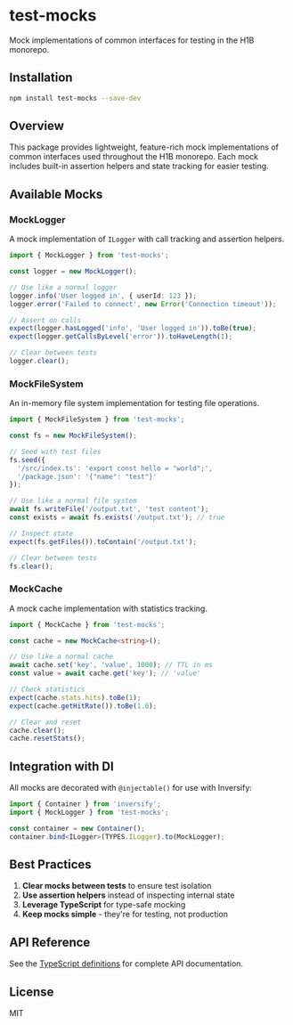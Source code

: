 # test-mocks

Mock implementations of common interfaces for testing in the H1B monorepo.

## Installation

```bash
npm install test-mocks --save-dev
```

## Overview

This package provides lightweight, feature-rich mock implementations of common interfaces used throughout the H1B monorepo. Each mock includes built-in assertion helpers and state tracking for easier testing.

## Available Mocks

### MockLogger

A mock implementation of `ILogger` with call tracking and assertion helpers.

```typescript
import { MockLogger } from 'test-mocks';

const logger = new MockLogger();

// Use like a normal logger
logger.info('User logged in', { userId: 123 });
logger.error('Failed to connect', new Error('Connection timeout'));

// Assert on calls
expect(logger.hasLogged('info', 'User logged in')).toBe(true);
expect(logger.getCallsByLevel('error')).toHaveLength(1);

// Clear between tests
logger.clear();
```

### MockFileSystem

An in-memory file system implementation for testing file operations.

```typescript
import { MockFileSystem } from 'test-mocks';

const fs = new MockFileSystem();

// Seed with test files
fs.seed({
  '/src/index.ts': 'export const hello = "world";',
  '/package.json': '{"name": "test"}'
});

// Use like a normal file system
await fs.writeFile('/output.txt', 'test content');
const exists = await fs.exists('/output.txt'); // true

// Inspect state
expect(fs.getFiles()).toContain('/output.txt');

// Clear between tests
fs.clear();
```

### MockCache

A mock cache implementation with statistics tracking.

```typescript
import { MockCache } from 'test-mocks';

const cache = new MockCache<string>();

// Use like a normal cache
await cache.set('key', 'value', 1000); // TTL in ms
const value = await cache.get('key'); // 'value'

// Check statistics
expect(cache.stats.hits).toBe(1);
expect(cache.getHitRate()).toBe(1.0);

// Clear and reset
cache.clear();
cache.resetStats();
```

## Integration with DI

All mocks are decorated with `@injectable()` for use with Inversify:

```typescript
import { Container } from 'inversify';
import { MockLogger } from 'test-mocks';

const container = new Container();
container.bind<ILogger>(TYPES.ILogger).to(MockLogger);
```

## Best Practices

1. **Clear mocks between tests** to ensure test isolation
2. **Use assertion helpers** instead of inspecting internal state
3. **Leverage TypeScript** for type-safe mocking
4. **Keep mocks simple** - they're for testing, not production

## API Reference

See the [TypeScript definitions](./src/index.ts) for complete API documentation.

## License

MIT